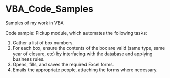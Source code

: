 # VBA_Code_Samples
Samples of my work in VBA

Code sample: Pickup module, which automates the following tasks:

1) Gather a list of box numbers.
2) For each box, ensure the contents of the box are valid (same type, same year of closure, etc) by interfacing with the database and applying business rules.
3) Opens, fills, and saves the required Excel forms.
4) Emails the appropriate people, attaching the forms where necessary.